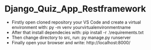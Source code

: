 # Django_Quiz_App_Restframework

- Firstly open cloned repository your VS Code and create a virtual environment with: py -m venv yourvirtualenvironmentname
- After that install dependecies with: pip install -r .\requirements.txt
- Then change directory to src, run: py manage.py runserver
- Finally open your browser and write: http://localhost:8000/